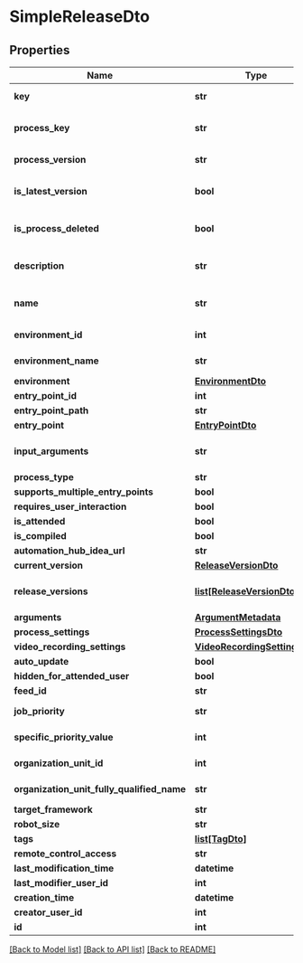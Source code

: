 # SimpleReleaseDto

## Properties
Name | Type | Description | Notes
------------ | ------------- | ------------- | -------------
**key** | **str** | A unique identifier associated to each release. | [optional] 
**process_key** | **str** | The unique identifier of the process associated with the release. | 
**process_version** | **str** | The version of the process associated with the release. | 
**is_latest_version** | **bool** | States whether the version of process associated with the release is latest or not. | [optional] 
**is_process_deleted** | **bool** | States whether the process associated with the release is deleted or not. | [optional] 
**description** | **str** | Used to add additional information about a release in order to better identify it. | [optional] 
**name** | **str** | A custom name of the release. The default name format is ProcessName_EnvironmentName. | 
**environment_id** | **int** | The Id of the environment associated with the release. | [optional] 
**environment_name** | **str** | The name of the environment associated with the release. | [optional] 
**environment** | [**EnvironmentDto**](EnvironmentDto.md) |  | [optional] 
**entry_point_id** | **int** |  | [optional] 
**entry_point_path** | **str** |  | [optional] 
**entry_point** | [**EntryPointDto**](EntryPointDto.md) |  | [optional] 
**input_arguments** | **str** | Input parameters in JSON format to be passed as default values to job execution. | [optional] 
**process_type** | **str** |  | [optional] 
**supports_multiple_entry_points** | **bool** |  | [optional] 
**requires_user_interaction** | **bool** |  | [optional] 
**is_attended** | **bool** |  | [optional] 
**is_compiled** | **bool** |  | [optional] 
**automation_hub_idea_url** | **str** |  | [optional] 
**current_version** | [**ReleaseVersionDto**](ReleaseVersionDto.md) |  | [optional] 
**release_versions** | [**list[ReleaseVersionDto]**](ReleaseVersionDto.md) | The collection of release versions that current release had over time. | [optional] 
**arguments** | [**ArgumentMetadata**](ArgumentMetadata.md) |  | [optional] 
**process_settings** | [**ProcessSettingsDto**](ProcessSettingsDto.md) |  | [optional] 
**video_recording_settings** | [**VideoRecordingSettingsDto**](VideoRecordingSettingsDto.md) |  | [optional] 
**auto_update** | **bool** |  | [optional] 
**hidden_for_attended_user** | **bool** |  | [optional] 
**feed_id** | **str** |  | [optional] 
**job_priority** | **str** | The execution priority. If null, it defaults to Normal. | [optional] 
**specific_priority_value** | **int** | Value for more granular control over execution priority. | [optional] 
**organization_unit_id** | **int** | Id of the folder this release is part of. | [optional] 
**organization_unit_fully_qualified_name** | **str** | Fully qualified name of the folder this release is part of. | [optional] 
**target_framework** | **str** |  | [optional] 
**robot_size** | **str** |  | [optional] 
**tags** | [**list[TagDto]**](TagDto.md) |  | [optional] 
**remote_control_access** | **str** |  | [optional] 
**last_modification_time** | **datetime** |  | [optional] 
**last_modifier_user_id** | **int** |  | [optional] 
**creation_time** | **datetime** |  | [optional] 
**creator_user_id** | **int** |  | [optional] 
**id** | **int** |  | [optional] 

[[Back to Model list]](../README.md#documentation-for-models) [[Back to API list]](../README.md#documentation-for-api-endpoints) [[Back to README]](../README.md)


